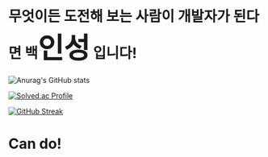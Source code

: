 # 무엇이든 도전해 보는 사람이 개발자가 된다면 백<span style="font-size:200%">인성</span> 입니다!

![Anurag's GitHub stats](https://github-readme-stats.vercel.app/api?username=dlstjd0237&show_icons=true&theme=cobalt)

[![Solved.ac Profile](http://mazassumnida.wtf/api/v2/generate_badge?boj=dlstjd0237)](https://solved.ac/dlstjd0237/)

[![GitHub Streak](https://streak-stats.demolab.com?user=dlstjd0237&theme=dracula&border_radius=5&locale=ko)](https://git.io/streak-stats)
# Can do!

